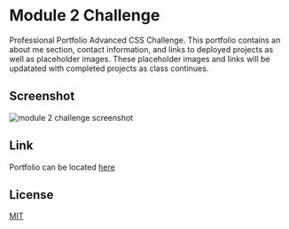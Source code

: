 # Module 2 Challenge
Professional Portfolio Advanced CSS Challenge. This portfolio contains an about me section, contact information, and links to deployed projects as well as placeholder images. These placeholder images and links will be updatated with completed projects as class continues.


## Screenshot 

![module  2 challenge screenshot](/module-2-challenge/assets/images/screenshot-module-2-challenge_index.html.png)

## Link 

Portfolio can be located [here](https://mmhilbert.github.io/module-2-challenge/)


## License

[MIT](https://choosealicense.com/licenses/mit/)

